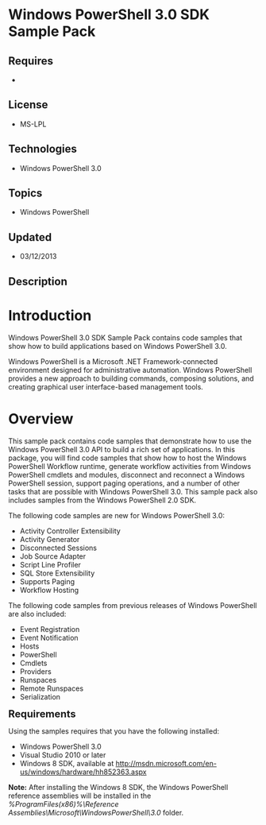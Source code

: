 # Windows PowerShell 3.0 SDK Sample Pack
## Requires
- 
## License
- MS-LPL
## Technologies
- Windows PowerShell 3.0
## Topics
- Windows PowerShell
## Updated
- 03/12/2013
## Description

<h1>Introduction</h1>
<p>Windows PowerShell 3.0 SDK Sample Pack contains code samples that show how to build applications based on Windows PowerShell 3.0.</p>
<p>Windows PowerShell is a Microsoft .NET Framework-connected environment designed for administrative automation. Windows PowerShell provides a new approach to building commands, composing solutions, and creating graphical user interface-based management tools.</p>
<h1><span>Overview</span></h1>
<p>This sample pack contains code samples that demonstrate how to use the Windows PowerShell 3.0 API to build a rich set of applications. In this package, you will find code samples that show how to host the Windows PowerShell Workflow runtime, generate workflow
 activities from Windows PowerShell cmdlets and modules, disconnect and reconnect a Windows PowerShell session, support paging operations, and a number of other tasks that are possible with Windows PowerShell 3.0. This sample pack also includes samples from
 the Windows PowerShell 2.0 SDK.</p>
<p>The following code samples are new for Windows PowerShell 3.0:</p>
<ul>
<li>Activity Controller Extensibility </li><li>Activity Generator </li><li>Disconnected Sessions </li><li>Job Source Adapter </li><li>Script Line Profiler </li><li>SQL Store Extensibility </li><li>Supports Paging </li><li>Workflow Hosting </li></ul>
<p>The following code samples from previous releases of Windows PowerShell are also included:</p>
<ul>
<li>Event Registration </li><li>Event Notification </li><li>Hosts </li><li>PowerShell </li><li>Cmdlets </li><li>Providers </li><li>Runspaces </li><li>Remote Runspaces </li><li>Serialization </li></ul>
<p><span style="font-size:20px; font-weight:bold">Requirements</span></p>
<p>Using the samples requires that you have the following installed:</p>
<ul>
<li>Windows PowerShell 3.0 </li><li>Visual Studio 2010 or later </li><li>Windows 8 SDK, available at <a href="http://msdn.microsoft.com/en-us/windows/hardware/hh852363.aspx">
http://msdn.microsoft.com/en-us/windows/hardware/hh852363.aspx</a> </li></ul>
<p><strong>Note:</strong> After installing the Windows 8 SDK, the Windows PowerShell reference assemblies will be installed in the
<em>%ProgramFiles(x86)%\Reference Assemblies\Microsoft\WindowsPowerShell\3.0</em> folder.</p>

